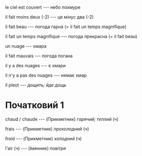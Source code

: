 le ciel est couvert --- небо похмуре



il fait moins deux (-2) --- це мінус два (-2)



il fait beau --- погода гарна
(= il fait un temps magnifique)



il fait un temps magnifique --- погода прекрасна
(= il fait beau)



un nuage --- хмара



il fait mauvais --- погода погана



il y a des nuages --- є хмари



il n'y a pas des nuages --- немає хмар



il pleut --- *дощить; йде дощь*



# Початковий 1
chaud / chaude --- (Прикметник)
*гарячий; теплий* (ч)



frais --- (Прикметник)
*прохолодний* (ч)



froid --- (Прикметник)
*холодний* (ч)



l'air (ч) --- (Іменник)
*повітря*